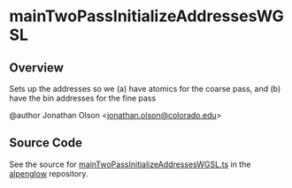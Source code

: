 # mainTwoPassInitializeAddressesWGSL

## Overview

Sets up the addresses so we (a) have atomics for the coarse pass, and (b) have the bin addresses for the fine pass

@author Jonathan Olson &lt;jonathan.olson@colorado.edu&gt;



## Source Code

See the source for [mainTwoPassInitializeAddressesWGSL.ts](https://github.com/phetsims/alpenglow/blob/main/js/webgpu/wgsl/rasterize-two-pass/mainTwoPassInitializeAddressesWGSL.ts) in the [alpenglow](https://github.com/phetsims/alpenglow) repository.
